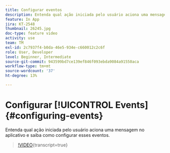```yaml
---
title: Configurar eventos
description: Entenda qual ação iniciada pelo usuário aciona uma mensagem no aplicativo e saiba como configurar esses eventos.
feature: In App
jira: KT-2548
thumbnail: 26245.jpg
doc-type: feature video
activity: use
team: TM
exl-id: 2c7937f4-b0da-46e5-934e-c660012c2c6f
role: User, Developer
level: Beginner, Intermediate
source-git-commit: 943599bd7ce139ef846f093ebda9084a91550aca
workflow-type: tm+mt
source-wordcount: '37'
ht-degree: 13%

---
```


# Configurar [!UICONTROL Events] {#configuring-events}

Entenda qual ação iniciada pelo usuário aciona uma mensagem no aplicativo e saiba como configurar esses eventos.

>[!VIDEO](https://video.tv.adobe.com/v/26245?learn=on){transcript=true}
